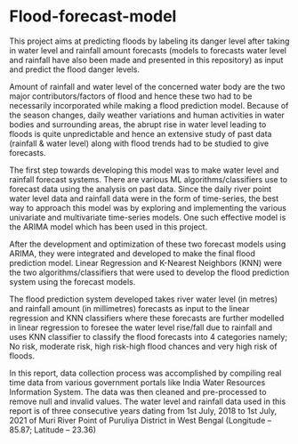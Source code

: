 # Flood-forecast-model
This project aims at predicting floods by labeling its danger level after taking in water level and rainfall amount forecasts (models to forecasts water level and rainfall have also been made and presented in this repository) as input and predict the flood danger levels.

Amount of rainfall and water level of the concerned water body are the two major contributors/factors of flood and hence these two had to be necessarily incorporated while making a flood prediction model. Because of the season changes, daily weather variations and human activities in water bodies and surrounding areas, the abrupt rise in water level leading to floods is quite unpredictable and hence an extensive study of past data (rainfall & water level) along with flood trends had to be studied to give forecasts. 

The first step towards developing this model was to make water level and rainfall forecast systems. There are various ML algorithms/classifiers use to forecast data using the analysis on past data. Since the daily river point water level data and rainfall data were in the form of time-series, the best way to approach this model was by exploring and implementing the various univariate and multivariate time-series models. One such effective model is the ARIMA model which has been used in this project.

After the development and optimization of these two forecast models using ARIMA, they were integrated and developed to make the final flood prediction model. Linear Regression and K-Nearest Neighbors (KNN) were the two algorithms/classifiers that were used to develop the flood prediction system using the forecast models.

The flood prediction system developed takes river water level (in metres) and rainfall amount (in millimetres) forecasts as input to the linear regression and KNN classifiers where these forecasts are further modelled in linear regression to foresee the water level rise/fall due to rainfall and uses KNN classifier to classify the flood forecasts into 4 categories namely; No risk, moderate risk, high risk-high flood chances and very high risk of floods.

In this report, data collection process was accomplished by compiling real time data from various government portals like India Water Resources Information System. The data was then cleaned and pre-processed to remove null and invalid values. The water level and rainfall data used in this report is of three consecutive years dating from 1st July, 2018 to 1st July, 2021 of Muri River Point of Puruliya District in West Bengal (Longitude – 85.87; Latitude – 23.36)


